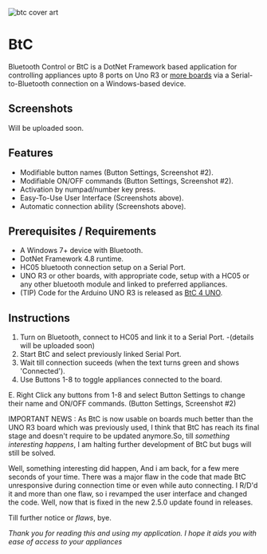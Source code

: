 ![btc cover art](https://github.com/SANeX15/BtC/assets/83059735/f125b041-0357-4875-bfe2-1469db33a85d)

# BtC

Bluetooth Control or BtC is a DotNet Framework based application for controlling appliances upto 8 ports on Uno R3 or [more boards](https://github.com/SANeX15/BtC/releases/tag/2.0.0) via a Serial-to-Bluetooth connection on a Windows-based device.

## Screenshots
Will be uploaded soon.

## Features
 - Modifiable button names (Button Settings, Screenshot #2).
 - Modifiable ON/OFF commands (Button Settings, Screenshot #2).
 - Activation by numpad/number key press.
 - Easy-To-Use User Interface (Screenshots above).
 - Automatic connection ability (Screenshots above).

## Prerequisites / Requirements
 - A Windows 7+ device with Bluetooth.
 - DotNet Framework 4.8 runtime.
 - HC05 bluetooth connection setup on a Serial Port.
 - UNO R3 or other boards, with appropriate code, setup with a HC05 or any other bluetooth module and linked to preferred appliances.
 - (TIP) Code for the Arduino UNO R3 is released as [BtC 4 UNO](https://github.com/SANeX15/BtC/releases/tag/BOARDCODE).

## Instructions
 1. Turn on Bluetooth, connect to HC05 and link it to a Serial Port. -(details will be uploaded soon)
 2. Start BtC and select previously linked Serial Port.
 3. Wait till connection suceeds (when the text turns green and shows 'Connected').
 4. Use Buttons 1-8 to toggle appliances connected to the board.

 E. Right Click any buttons from 1-8 and select Button Settings to change their name and ON/OFF commands. (Button Settings, Screenshot #2)


IMPORTANT NEWS : As BtC is now usable on boards much better than the UNO R3 board which was previously used, I think that BtC has reach its final stage and doesn't require to be updated anymore.So, till _something interesting happens_, I am halting further development of BtC but bugs will still be solved.

Well, something interesting did happen, And i am back, for a few mere seconds of your time. There was a major flaw in the code that made BtC unresponsive during connection time or even while auto connecting. I R/D'd it and more than one flaw, so i revamped the user interface and changed the code. Well, now that is fixed in the new 2.5.0 update found in releases.

Till further notice or _flaws_, bye.

*Thank you for reading this and using my application. I hope it aids you with ease of access to your appliances*
